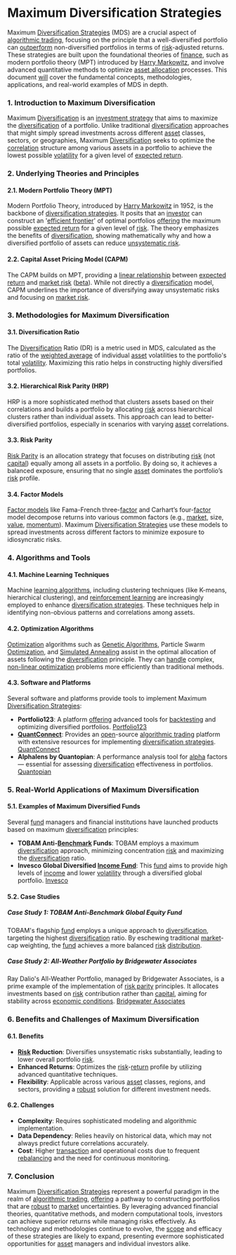 # Maximum Diversification Strategies

Maximum [Diversification Strategies](../d/diversification_strategies.md) (MDS) are a crucial aspect of [algorithmic trading](../a/algorithmic_trading.md), focusing on the principle that a well-diversified portfolio can [outperform](../o/outperform.md) non-diversified portfolios in terms of [risk](../r/risk.md)-adjusted returns. These strategies are built upon the foundational theories of [finance](../f/finance.md), such as modern portfolio theory (MPT) introduced by [Harry Markowitz](../h/harry_markowitz.md), and involve advanced quantitative methods to optimize [asset allocation](../a/asset_allocation.md) processes. This document [will](../w/will.md) cover the fundamental concepts, methodologies, applications, and real-world examples of MDS in depth.

### 1. Introduction to Maximum Diversification
Maximum [Diversification](../d/diversification.md) is an [investment strategy](../i/investment_strategy.md) that aims to maximize the [diversification](../d/diversification.md) of a portfolio. Unlike traditional [diversification](../d/diversification.md) approaches that might simply spread investments across different [asset](../a/asset.md) classes, sectors, or geographies, Maximum [Diversification](../d/diversification.md) seeks to optimize the [correlation](../c/correlation.md) structure among various assets in a portfolio to achieve the lowest possible [volatility](../v/volatility.md) for a given level of [expected return](../e/expected_return.md).

### 2. Underlying Theories and Principles
#### 2.1. Modern Portfolio Theory (MPT)
Modern Portfolio Theory, introduced by [Harry Markowitz](../h/harry_markowitz.md) in 1952, is the backbone of [diversification strategies](../d/diversification_strategies.md). It posits that an [investor](../i/investor.md) can construct an '[efficient frontier](../e/efficient_frontier.md)' of optimal portfolios [offering](../o/offering.md) the maximum possible [expected return](../e/expected_return.md) for a given level of [risk](../r/risk.md). The theory emphasizes the benefits of [diversification](../d/diversification.md), showing mathematically why and how a diversified portfolio of assets can reduce [unsystematic risk](../u/unsystematic_risk.md).

#### 2.2. Capital Asset Pricing Model (CAPM)
The CAPM builds on MPT, providing a [linear relationship](../l/linear_relationship.md) between [expected return](../e/expected_return.md) and [market risk](../m/market_risk.md) ([beta](../b/beta.md)). While not directly a [diversification](../d/diversification.md) model, CAPM underlines the importance of diversifying away unsystematic risks and focusing on [market risk](../m/market_risk.md).

### 3. Methodologies for Maximum Diversification
#### 3.1. Diversification Ratio
The [Diversification](../d/diversification.md) Ratio (DR) is a metric used in MDS, calculated as the ratio of the [weighted average](../w/weighted_average.md) of individual [asset](../a/asset.md) volatilities to the portfolio's total [volatility](../v/volatility.md). Maximizing this ratio helps in constructing highly diversified portfolios.

#### 3.2. Hierarchical Risk Parity (HRP)
HRP is a more sophisticated method that clusters assets based on their correlations and builds a portfolio by allocating [risk](../r/risk.md) across hierarchical clusters rather than individual assets. This approach can lead to better-diversified portfolios, especially in scenarios with varying [asset](../a/asset.md) correlations.

#### 3.3. Risk Parity
[Risk Parity](../r/risk_parity.md) is an allocation strategy that focuses on distributing [risk](../r/risk.md) (not [capital](../c/capital.md)) equally among all assets in a portfolio. By doing so, it achieves a balanced exposure, ensuring that no single [asset](../a/asset.md) dominates the portfolio’s [risk](../r/risk.md) profile.

#### 3.4. Factor Models
[Factor models](../f/factor_models.md) like Fama-French three-[factor](../f/factor.md) and Carhart’s four-[factor](../f/factor.md) model decompose returns into various common factors (e.g., [market](../m/market.md), size, [value](../v/value.md), [momentum](../m/momentum.md)). Maximum [Diversification Strategies](../d/diversification_strategies.md) use these models to spread investments across different factors to minimize exposure to idiosyncratic risks.

### 4. Algorithms and Tools
#### 4.1. Machine Learning Techniques
Machine [learning algorithms](../l/learning_algorithms_in_trading.md), including clustering techniques (like K-means, hierarchical clustering), and [reinforcement learning](../r/reinforcement_learning.md) are increasingly employed to enhance [diversification strategies](../d/diversification_strategies.md). These techniques help in identifying non-obvious patterns and correlations among assets.

#### 4.2. Optimization Algorithms
[Optimization](../o/optimization.md) algorithms such as [Genetic Algorithms](../g/genetic_algorithms_in_trading.md), Particle Swarm [Optimization](../o/optimization.md), and [Simulated Annealing](../s/simulated_annealing.md) assist in the optimal allocation of assets following the [diversification](../d/diversification.md) principle. They can [handle](../h/handle.md) complex, [non-linear optimization](../n/non-linear_optimization.md) problems more efficiently than traditional methods.

#### 4.3. Software and Platforms
Several software and platforms provide tools to implement Maximum [Diversification Strategies](../d/diversification_strategies.md):

- **Portfolio123**: A platform [offering](../o/offering.md) advanced tools for [backtesting](../b/backtesting.md) and optimizing diversified portfolios. [Portfolio123](https://www.portfolio123.com/)
- **[QuantConnect](../q/quantconnect.md)**: Provides an [open](../o/open.md)-source [algorithmic trading](../a/algorithmic_trading.md) platform with extensive resources for implementing [diversification strategies](../d/diversification_strategies.md). [QuantConnect](https://www.quantconnect.com/)
- **Alphalens by Quantopian**: A performance analysis tool for [alpha](../a/alpha.md) factors — essential for assessing [diversification](../d/diversification.md) effectiveness in portfolios. [Quantopian](https://www.quantopian.com/)

### 5. Real-World Applications of Maximum Diversification
#### 5.1. Examples of Maximum Diversified Funds
Several [fund](../f/fund.md) managers and financial institutions have launched products based on maximum [diversification](../d/diversification.md) principles:

- **TOBAM Anti-[Benchmark](../b/benchmark.md) Funds**: TOBAM employs a maximum [diversification](../d/diversification.md) approach, minimizing concentration [risk](../r/risk.md) and maximizing the [diversification](../d/diversification.md) ratio.
- **Invesco Global Diversified [Income Fund](../i/income_fund.md)**: This [fund](../f/fund.md) aims to provide high levels of [income](../i/income.md) and lower [volatility](../v/volatility.md) through a diversified global portfolio. [Invesco](https://www.invesco.com/)

#### 5.2. Case Studies
##### Case Study 1: TOBAM Anti-Benchmark Global Equity Fund
TOBAM's flagship [fund](../f/fund.md) employs a unique approach to [diversification](../d/diversification.md), targeting the highest [diversification](../d/diversification.md) ratio. By eschewing traditional [market](../m/market.md)-cap weighting, the [fund](../f/fund.md) achieves a more balanced [risk](../r/risk.md) [distribution](../d/distribution.md).

##### Case Study 2: All-Weather Portfolio by Bridgewater Associates
Ray Dalio's All-Weather Portfolio, managed by Bridgewater Associates, is a prime example of the implementation of [risk parity](../r/risk_parity.md) principles. It allocates investments based on [risk](../r/risk.md) contribution rather than [capital](../c/capital.md), aiming for stability across [economic conditions](../e/economic_conditions.md). [Bridgewater Associates](https://www.bridgewater.com/)

### 6. Benefits and Challenges of Maximum Diversification
#### 6.1. Benefits
- **[Risk](../r/risk.md) Reduction**: Diversifies unsystematic risks substantially, leading to lower overall portfolio [risk](../r/risk.md).
- **Enhanced Returns**: Optimizes the [risk](../r/risk.md)-[return](../r/return.md) profile by utilizing advanced quantitative techniques.
- **Flexibility**: Applicable across various [asset](../a/asset.md) classes, regions, and sectors, providing a [robust](../r/robust.md) solution for different investment needs.

#### 6.2. Challenges
- **Complexity**: Requires sophisticated modeling and algorithmic implementation.
- **Data Dependency**: Relies heavily on historical data, which may not always predict future correlations accurately.
- **Cost**: Higher [transaction](../t/transaction.md) and operational costs due to frequent [rebalancing](../r/rebalancing.md) and the need for continuous monitoring.

### 7. Conclusion
Maximum [Diversification Strategies](../d/diversification_strategies.md) represent a powerful paradigm in the realm of [algorithmic trading](../a/algorithmic_trading.md), [offering](../o/offering.md) a pathway to constructing portfolios that are [robust](../r/robust.md) to [market](../m/market.md) uncertainties. By leveraging advanced financial theories, quantitative methods, and modern computational tools, investors can achieve superior returns while managing risks effectively. As technology and methodologies continue to evolve, the [scope](../s/scope.md) and efficacy of these strategies are likely to expand, presenting evermore sophisticated opportunities for [asset](../a/asset.md) managers and individual investors alike.
